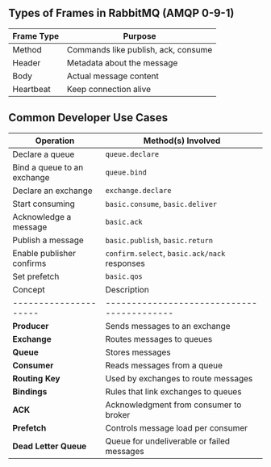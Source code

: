 

##  Types of Frames in RabbitMQ (AMQP 0-9-1)
| Frame Type | Purpose                             |
| ---------- | ----------------------------------- |
| Method     | Commands like publish, ack, consume |
| Header     | Metadata about the message          |
| Body       | Actual message content              |
| Heartbeat  | Keep connection alive               |
## Common Developer Use Cases
| Operation                   | Method(s) Involved                           |
| --------------------------- | -------------------------------------------- |
| Declare a queue             | `queue.declare`                              |
| Bind a queue to an exchange | `queue.bind`                                 |
| Declare an exchange         | `exchange.declare`                           |
| Start consuming             | `basic.consume`, `basic.deliver`             |
| Acknowledge a message       | `basic.ack`                                  |
| Publish a message           | `basic.publish`, `basic.return`              |
| Enable publisher confirms   | `confirm.select`, `basic.ack/nack` responses |
| Set prefetch                | `basic.qos`                                  |### Summary Table (Class Behavior vs AMQP Methods)
| Concept               | Description                                |
| --------------------- | ------------------------------------------ |
| **Producer**          | Sends messages to an exchange              |
| **Exchange**          | Routes messages to queues                  |
| **Queue**             | Stores messages                            |
| **Consumer**          | Reads messages from a queue                |
| **Routing Key**       | Used by exchanges to route messages        |
| **Bindings**          | Rules that link exchanges to queues        |
| **ACK**               | Acknowledgment from consumer to broker     |
| **Prefetch**          | Controls message load per consumer         |
| **Dead Letter Queue** | Queue for undeliverable or failed messages |
